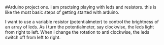 #Arduino project one.
 i am practsing playing with leds and resistors.
 this is like the most basic steps of getting started with arduino.
 
 I want to use a variable resistor (potentialmeter) to control the brightness of an array of leds.
 As i turn the potentialmeter, say clockwise, the leds light from right to left. When i change the rotation to anti clockwise, the leds switch off from left to right.


